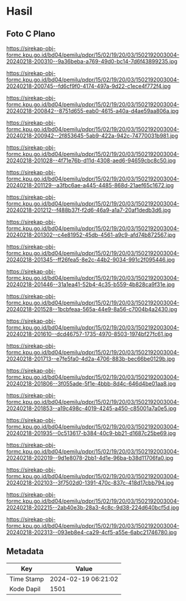 # Hasil

## Foto C Plano

https://sirekap-obj-formc.kpu.go.id/bd04/pemilu/pdpr/15/02/19/20/03/1502192003004-20240218-200310--9a36beba-a769-49d0-bc14-7d6f43899235.jpg

https://sirekap-obj-formc.kpu.go.id/bd04/pemilu/pdpr/15/02/19/20/03/1502192003004-20240218-200745--fd6cf9f0-4174-497a-9d22-c1ece4f772f4.jpg

https://sirekap-obj-formc.kpu.go.id/bd04/pemilu/pdpr/15/02/19/20/03/1502192003004-20240218-200842--8751d655-eab0-4615-a40a-d4ae59aa806a.jpg

https://sirekap-obj-formc.kpu.go.id/bd04/pemilu/pdpr/15/02/19/20/03/1502192003004-20240218-200942--2f853645-5ab9-422a-942c-74770031b981.jpg

https://sirekap-obj-formc.kpu.go.id/bd04/pemilu/pdpr/15/02/19/20/03/1502192003004-20240218-201028--4f71e76b-d11d-4308-aed6-94659cbc8c50.jpg

https://sirekap-obj-formc.kpu.go.id/bd04/pemilu/pdpr/15/02/19/20/03/1502192003004-20240218-201129--a3fbc6ae-a445-4485-868d-21aef65c1672.jpg

https://sirekap-obj-formc.kpu.go.id/bd04/pemilu/pdpr/15/02/19/20/03/1502192003004-20240218-201212--f488b37f-f2d6-46a9-a1a7-20af1dedb3d6.jpg

https://sirekap-obj-formc.kpu.go.id/bd04/pemilu/pdpr/15/02/19/20/03/1502192003004-20240218-201302--c4e81952-45db-4561-a9c9-afd74b872567.jpg

https://sirekap-obj-formc.kpu.go.id/bd04/pemilu/pdpr/15/02/19/20/03/1502192003004-20240218-201345--ff26fea5-8e2c-44b2-9034-991c2f095446.jpg

https://sirekap-obj-formc.kpu.go.id/bd04/pemilu/pdpr/15/02/19/20/03/1502192003004-20240218-201446--31a1ea41-52b4-4c35-b559-4b828ca9f31e.jpg

https://sirekap-obj-formc.kpu.go.id/bd04/pemilu/pdpr/15/02/19/20/03/1502192003004-20240218-201528--1bcbfeaa-565a-44e9-8a56-c7004b4a2430.jpg

https://sirekap-obj-formc.kpu.go.id/bd04/pemilu/pdpr/15/02/19/20/03/1502192003004-20240218-201610--dcd46757-1735-4970-8503-1974bf27fc61.jpg

https://sirekap-obj-formc.kpu.go.id/bd04/pemilu/pdpr/15/02/19/20/03/1502192003004-20240218-201713--e7fe5fa0-4d2a-4706-883b-bec66be0129b.jpg

https://sirekap-obj-formc.kpu.go.id/bd04/pemilu/pdpr/15/02/19/20/03/1502192003004-20240218-201806--3f055ade-5f1e-4bbb-8d4c-646d4be01aa8.jpg

https://sirekap-obj-formc.kpu.go.id/bd04/pemilu/pdpr/15/02/19/20/03/1502192003004-20240218-201853--a19c498c-4019-4245-a450-c85001a7a0e5.jpg

https://sirekap-obj-formc.kpu.go.id/bd04/pemilu/pdpr/15/02/19/20/03/1502192003004-20240218-201935--0c513617-b384-40c9-bb21-d1687c25be69.jpg

https://sirekap-obj-formc.kpu.go.id/bd04/pemilu/pdpr/15/02/19/20/03/1502192003004-20240218-202019--9d1e8078-2bb1-4d1e-96ba-b38d11706fa0.jpg

https://sirekap-obj-formc.kpu.go.id/bd04/pemilu/pdpr/15/02/19/20/03/1502192003004-20240218-202103--3f7502d0-1391-470c-837c-418d17cbb794.jpg

https://sirekap-obj-formc.kpu.go.id/bd04/pemilu/pdpr/15/02/19/20/03/1502192003004-20240218-202215--2ab40e3b-28a3-4c8c-9d38-224d640bcf5d.jpg

https://sirekap-obj-formc.kpu.go.id/bd04/pemilu/pdpr/15/02/19/20/03/1502192003004-20240218-202313--093eb8e4-ca29-4cf5-a55e-6abc21746780.jpg


## Metadata

| Key        | Value               |
| ---------- | ------------------- |
| Time Stamp | 2024-02-19 06:21:02 |
| Kode Dapil | 1501                |



